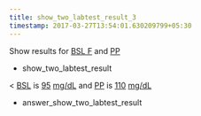 ```yaml
---
title: show_two_labtest_result_3
timestamp: 2017-03-27T13:54:01.630209799+05:30
---
```


Show results for [BSL F](labtest_name_1) and [PP](labtest_name_2)
* show_two_labtest_result

< [BSL](labtest_name_1) is [95](value_1) [mg/dL](unit_1) and [PP](labtest_name_2) is [110](value_2) [mg/dL](unit_2)
* answer_show_two_labtest_result
